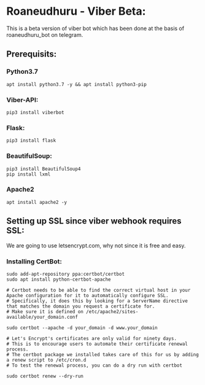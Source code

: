 # Roaneudhuru - Viber Beta:
This is a beta version of viber bot which has been done at the basis of roaneudhuru_bot on telegram.

## Prerequisits:
### Python3.7
```
apt install python3.7 -y && apt install python3-pip
```
### Viber-API:
```
pip3 install viberbot
```

### Flask:
```
pip3 install flask
```

### BeautifulSoup:
```
pip3 install BeautifulSoup4
pip install lxml
```

### Apache2
```
apt install apache2 -y
```

## Setting up SSL since viber webhook requires SSL:
We are going to use letsencrypt.com, why not since it is free and easy.

### Installing CertBot:
```
sudo add-apt-repository ppa:certbot/certbot
sudo apt install python-certbot-apache

# Certbot needs to be able to find the correct virtual host in your Apache configuration for it to automatically configure SSL. 
# Specifically, it does this by looking for a ServerName directive that matches the domain you request a certificate for.
# Make sure it is defined on /etc/apache2/sites-available/your_domain.conf

sudo certbot --apache -d your_domain -d www.your_domain

# Let's Encrypt's certificates are only valid for ninety days.
# This is to encourage users to automate their certificate renewal process.
# The certbot package we installed takes care of this for us by adding a renew script to /etc/cron.d
# To test the renewal process, you can do a dry run with certbot

sudo certbot renew --dry-run
```

